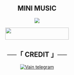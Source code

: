 <h2 align="center">
    MINI MUSIC
</h2>

<p align="center">
  <img src="https://telegra.ph/file/082bc623414ef9d6dccbc.jpg">
</p>
<p align="center"><a href="https://heroku.com/deploy?template=https://github.com/Kenzuuu/Shinobi-MusicMini"> <img src="https://img.shields.io/badge/DEPLOY-magenta" width="200" height="38.45"/></a></p>

<h2 align="center">
    ──「 CREDIT 」──
</h2>

<p align="center">
<a href="https://t.me/triplenineee"> <img src="https://img.shields.io/badge/Harsh-Telegram-magenta?style=for-the-badge&logo=telegram" alt="Vain telegram" /> </a>
</p>























